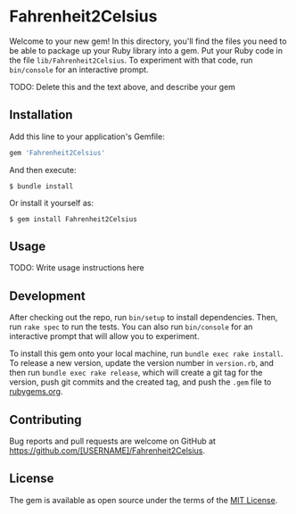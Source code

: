 # Fahrenheit2Celsius

Welcome to your new gem! In this directory, you'll find the files you need to be able to package up your Ruby library into a gem. Put your Ruby code in the file `lib/Fahrenheit2Celsius`. To experiment with that code, run `bin/console` for an interactive prompt.

TODO: Delete this and the text above, and describe your gem

## Installation

Add this line to your application's Gemfile:

```ruby
gem 'Fahrenheit2Celsius'
```

And then execute:

    $ bundle install

Or install it yourself as:

    $ gem install Fahrenheit2Celsius

## Usage

TODO: Write usage instructions here

## Development

After checking out the repo, run `bin/setup` to install dependencies. Then, run `rake spec` to run the tests. You can also run `bin/console` for an interactive prompt that will allow you to experiment.

To install this gem onto your local machine, run `bundle exec rake install`. To release a new version, update the version number in `version.rb`, and then run `bundle exec rake release`, which will create a git tag for the version, push git commits and the created tag, and push the `.gem` file to [rubygems.org](https://rubygems.org).

## Contributing

Bug reports and pull requests are welcome on GitHub at https://github.com/[USERNAME]/Fahrenheit2Celsius.

## License

The gem is available as open source under the terms of the [MIT License](https://opensource.org/licenses/MIT).
